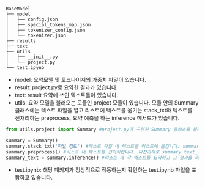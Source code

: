 ```
BaseModel
├── model
│   ├── config.json
│   ├── special_tokens_map.json
│   ├── tokenizer_config.json
│   └── tokenizer.json
├── results
├── text
├── utils
│   ├── __init__.py
│   └── project.py
└── test.ipynb
```

- model: 요약모델 및 토크나이저의 가중치 파일이 있습니다.
- result: project.py로 요약한 결과가 있습니다.
- text: result 요약에 쓰인 텍스트들이 있습니다.
- utils: 요약 모델을 불러오는 모듈인 project 모듈이 있습니다. 모듈 안의 Summary 클래스에는 텍스트 파일을 열고 리스트에 텍스트를 옮기는 stack_txt와 텍스트를 전처리하는 preprocess, 요약 예측을 하는 inference 메서드가 있습니다.

```python
from utils.project import Summary #project.py에 구현된 Summary 클래스를 불러옵니다. 

summary = Summary()
summary.stack_txt('파일 경로') #텍스트 파일 내 텍스트를 리스트에 옮깁니다. summary.text_lst를 통해 리스트를 보실 수 있습니다.
summary.preprocess() #리스트 내 텍스트를 전처리합니다. 마찬가지로 summary.text_lst를 통해 리스트 내 전처리한 텍스트를 보실 수 있습니다.
summary_text = summary.inference() #리스트 내 각 텍스트를 요약하고 그 결과를 리스트로 반환합니다.
```
- test.ipynb: 해당 패키지가 정상적으로 작동하는지 확인하는 test.ipynb 파일을 포함하고 있습니다.